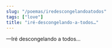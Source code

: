```yaml
---
slug: "/poemas/iredescongelandoatodos"
tags: ["love"]
title: "iré-descongelando-a-todos…"
---
```

—Iré descongelando a todos…
